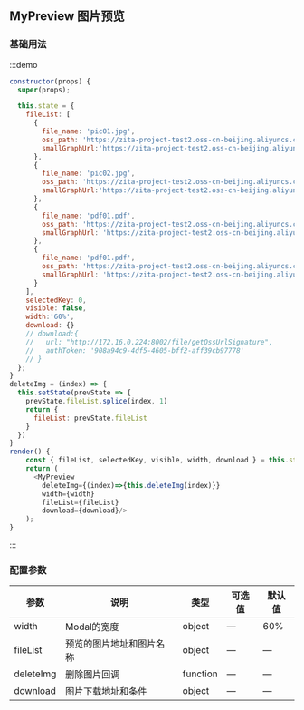 ## MyPreview 图片预览

### 基础用法

:::demo 


```js
constructor(props) {
  super(props);

  this.state = {
    fileList: [
      {
        file_name: 'pic01.jpg',
        oss_path: 'https://zita-project-test2.oss-cn-beijing.aliyuncs.com/pic01.jpg',
        smallGraphUrl:'https://zita-project-test2.oss-cn-beijing.aliyuncs.com/pic01.jpg'
      },
      { 
        file_name: 'pic02.jpg',
        oss_path: 'https://zita-project-test2.oss-cn-beijing.aliyuncs.com/pic02.jpg',
        smallGraphUrl:'https://zita-project-test2.oss-cn-beijing.aliyuncs.com/pic02.jpg'
      },
      {
        file_name: 'pdf01.pdf',
        oss_path: 'https://zita-project-test2.oss-cn-beijing.aliyuncs.com/pdf01.pdf',
        smallGraphUrl: 'https://zita-project-test2.oss-cn-beijing.aliyuncs.com/pdf.png'
      },
      {
        file_name: 'pdf01.pdf',
        oss_path: 'https://zita-project-test2.oss-cn-beijing.aliyuncs.com/02.pdf',
        smallGraphUrl: 'https://zita-project-test2.oss-cn-beijing.aliyuncs.com/pdf.png'
      }
    ],
    selectedKey: 0,
    visible: false,
    width:'60%',
    download: {}
    // download:{
    //   url: "http://172.16.0.224:8002/file/getOssUrlSignature",
    //   authToken: '908a94c9-4df5-4605-bff2-aff39cb97778'
    // }
  };
}
deleteImg = (index) => {
  this.setState(prevState => {
    prevState.fileList.splice(index, 1) 
    return {
      fileList: prevState.fileList
    }
  })
}
render() {
    const { fileList, selectedKey, visible, width, download } = this.state;
    return (
      <MyPreview
        deleteImg={(index)=>{this.deleteImg(index)}}
        width={width}
        fileList={fileList}
        download={download}/>
    );
}
```
:::

### 配置参数
| 参数        | 说明                                    | 类型     | 可选值                    | 默认值      |
| ----------- | --------------------------------------- | -------- | ------------------------- | ----------- |
| width | Modal的宽度| object   | —                         | 60%           |
| fileList | 预览的图片地址和图片名称                            | object   | — | — |
| deleteImg | 删除图片回调 | function   | — | — |
| download | 图片下载地址和条件 | object   | — | — |